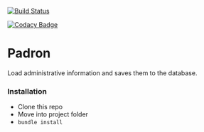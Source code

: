 [![Build Status](https://travis-ci.org/alejandrosobko/padron.svg?branch=master)](https://travis-ci.org/alejandrosobko/padron)


[![Codacy Badge](https://api.codacy.com/project/badge/Grade/1b733ae3c40d4f6aaf22edf5e5a579d5)](https://www.codacy.com/app/alee-sk8/padron?utm_source=github.com&amp;utm_medium=referral&amp;utm_content=alejandrosobko/padron&amp;utm_campaign=Badge_Grade)


# Padron

 Load administrative information and saves them to the database.

### Installation

* Clone this repo
* Move into project folder
* `bundle install`